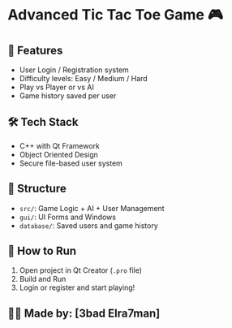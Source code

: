 # Advanced Tic Tac Toe Game 🎮

## 🧠 Features
- User Login / Registration system
- Difficulty levels: Easy / Medium / Hard
- Play vs Player or vs AI
- Game history saved per user

## 🛠 Tech Stack
- C++ with Qt Framework
- Object Oriented Design
- Secure file-based user system

## 📁 Structure
- `src/`: Game Logic + AI + User Management
- `gui/`: UI Forms and Windows
- `database/`: Saved users and game history

## 🚀 How to Run
1. Open project in Qt Creator (`.pro` file)
2. Build and Run
3. Login or register and start playing!

## 👨‍💻 Made by: [3bad Elra7man]
